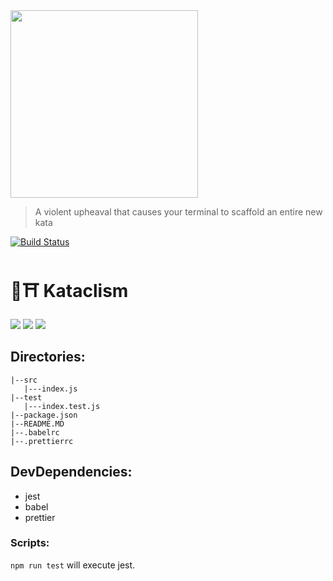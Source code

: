 <img src="https://github.com/glippi/kataclism/blob/master/kataclysm.svg" width="300"/>

> A violent upheaval that causes your terminal to scaffold an entire new kata

[![Build Status](https://travis-ci.com/glippi/kataclism.svg?branch=master)](https://travis-ci.com/glippi/kataclism)

# 🥋⛩️ Kataclism

<img src="https://github.com/glippi/kataclism/blob/master/kataclism-inquirer.png" />

<img src="https://github.com/glippi/kataclism/blob/master/kataclism-js.png" />

<img src="https://github.com/glippi/kataclism/blob/master/kataclism-ts.png" />

## Directories:

```
|--src
   |---index.js
|--test
   |---index.test.js
|--package.json
|--README.MD
|--.babelrc
|--.prettierrc
```

## DevDependencies:

- jest
- babel
- prettier

### Scripts:

`npm run test` will execute jest.
